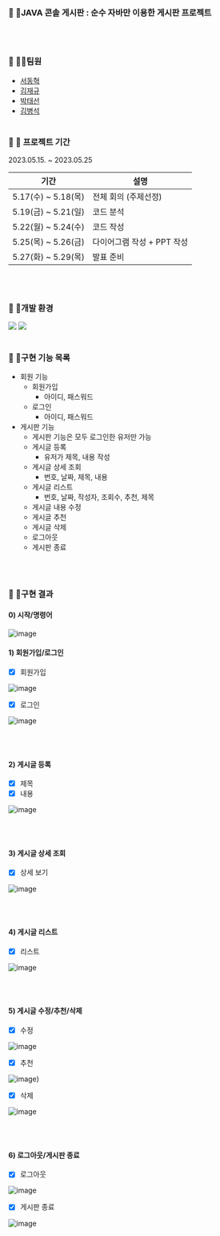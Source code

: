 ### :small_orange_diamond: 📢JAVA 콘솔 게시판 : 순수 자바만 이용한 게시판 프로젝트

<br><br>

### :small_orange_diamond: 🙋‍♂️팀원

  - <a href="https://github.com/rkepdls" target="_blank">서동혁</a>
  - <a href="https://github.com/Kjaegyu" target="_blank">김재규</a>                                    
  - <a href="https://github.com/Parktaesunkr" target="_blank">박태선</a>
  - <a href="https://github.com/byeongseokim" target="_blank">김병석</a> 
<br><br>

### :small_orange_diamond: 📆 프로젝트 기간

2023.05.15. ~ 2023.05.25

| 기간                | 설명                                                         |
| ------------------- | ------------------------------------------------------------|
| 5.17(수) ~ 5.18(목) | 전체 회의 (주제선정)                                          |
| 5.19(금) ~ 5.21(일) | 코드 분석                                                    |
| 5.22(월) ~ 5.24(수) | 코드 작성                                                    |
| 5.25(목) ~ 5.26(금) | 다이어그램 작성 + PPT 작성                                    |
| 5.27(화) ~ 5.29(목) | 발표 준비                                                    |

<br><br>

### :small_orange_diamond: 📍개발 환경
<img src="https://img.shields.io/badge/JAVA-007396?style=flat&logo=openjdk&logoColor=white">
<img src="https://img.shields.io/badge/Eclipse IDE-7952B3?style=flat&logo=Eclipse IDE&logoColor=2c2255"/>
<br><br>

### :small_orange_diamond: 🥁구현 기능 목록
* 회원 기능
  - 회원가입
     + 아이디, 패스워드
  - 로그인
     + 아이디, 패스워드
* 게시판 기능
  - 게시판 기능은 모두 로그인한 유저만 가능
  - 게시글 등록
     + 유저가 제목, 내용 작성
  - 게시글 상세 조회
    + 번호, 날짜, 제목, 내용
  - 게시글 리스트
    + 번호, 날짜, 작성자, 조회수, 추천, 제목
  - 게시글 내용 수정
  - 게시글 추천
  - 게시글 삭제
  - 로그아웃
  - 게시판 종료
  
<br><br>

### :small_orange_diamond: 🎯구현 결과
#### 0) 시작/명령어
![image](https://github.com/byeongseokim/Java_Team_Project/blob/master/images/0_%EC%8B%9C%EC%9E%91%ED%99%94%EB%A9%B4_%EB%AA%85%EB%A0%B9%EC%96%B4/0%EA%B2%8C%EC%8B%9C%ED%8C%90%20%EC%8B%9C%EC%9E%91%ED%99%94%EB%A9%B4%20%EB%B0%8F%20%EB%AA%85%EB%A0%B9%EC%96%B4%20%EB%A6%AC%EC%8A%A4%ED%8A%B8.PNG?raw=true)

#### 1) 회원가입/로그인

- [x] 회원가입

![image](https://github.com/byeongseokim/Java_Team_Project/blob/master/images/1_%ED%9A%8C%EC%9B%90%EA%B0%80%EC%9E%85_%EB%A1%9C%EA%B7%B8%EC%9D%B8/1%ED%9A%8C%EC%9B%90%EA%B0%80%EC%9E%85.PNG?raw=true)

- [x] 로그인

![image](https://github.com/byeongseokim/Java_Team_Project/blob/master/images/1_%ED%9A%8C%EC%9B%90%EA%B0%80%EC%9E%85_%EB%A1%9C%EA%B7%B8%EC%9D%B8/2%EB%A1%9C%EA%B7%B8%EC%9D%B8.PNG?raw=true)

<br><br>

#### 2) 게시글 등록

- [x] 제목
- [x] 내용

![image](https://github.com/byeongseokim/Java_Team_Project/blob/master/images/2_%EA%B2%8C%EC%8B%9C%EA%B8%80_%EB%93%B1%EB%A1%9D/3%EB%93%B1%EB%A1%9D%20%EC%A0%9C%EB%AA%A9%20%EB%82%B4%EC%9A%A9.PNG?raw=true)

<br><br>

#### 3) 게시글 상세 조회

- [x] 상세 보기

![image](https://github.com/byeongseokim/Java_Team_Project/blob/master/images/3_%EC%83%81%EC%84%B8_%EC%A1%B0%ED%9A%8C/4%EA%B2%8C%EC%8B%9C%EA%B8%80%20%EC%83%81%EC%84%B8%20%EC%A1%B0%ED%9A%8C.PNG?raw=true)

<br><br>

#### 4) 게시글 리스트

- [x] 리스트

![image](https://github.com/byeongseokim/Java_Team_Project/blob/master/images/4_%EB%A6%AC%EC%8A%A4%ED%8A%B8_%EC%A1%B0%ED%9A%8C/5%EA%B2%8C%EC%8B%9C%EA%B8%80%20%EB%A6%AC%EC%8A%A4%ED%8A%B8%20%EC%A1%B0%ED%9A%8C.PNG?raw=true)

<br><br>

#### 5) 게시글 수정/추천/삭제

- [x] 수정

![image](https://github.com/byeongseokim/Java_Team_Project/blob/master/images/5_%EC%88%98%EC%A0%95_%EC%B6%94%EC%B2%9C_%EC%82%AD%EC%A0%9C/6%EA%B2%8C%EC%8B%9C%EA%B8%80%20%EC%88%98%EC%A0%95.PNG?raw=true)

- [x] 추천

![image](https://github.com/byeongseokim/Java_Team_Project/blob/master/images/5_%EC%88%98%EC%A0%95_%EC%B6%94%EC%B2%9C_%EC%82%AD%EC%A0%9C/7%EC%B6%94%EC%B2%9C.PNG?raw=true))

- [x] 삭제

![image](https://github.com/byeongseokim/Java_Team_Project/blob/master/images/5_%EC%88%98%EC%A0%95_%EC%B6%94%EC%B2%9C_%EC%82%AD%EC%A0%9C/8%EA%B2%8C%EC%8B%9C%EA%B8%80%20%EC%82%AD%EC%A0%9C.PNG?raw=true)

<br><br>

#### 6) 로그아웃/게시판 종료

- [x] 로그아웃

![image](https://github.com/byeongseokim/Java_Team_Project/blob/master/images/6_%EB%A1%9C%EA%B7%B8%EC%95%84%EC%9B%83_%EA%B2%8C%EC%8B%9C%ED%8C%90_%EC%A2%85%EB%A3%8C/9%EB%A1%9C%EA%B7%B8%EC%95%84%EC%9B%83.PNG?raw=true)

- [x] 게시판 종료

![image](https://github.com/byeongseokim/Java_Team_Project/blob/master/images/6_%EB%A1%9C%EA%B7%B8%EC%95%84%EC%9B%83_%EA%B2%8C%EC%8B%9C%ED%8C%90_%EC%A2%85%EB%A3%8C/10%EA%B2%8C%EC%8B%9C%ED%8C%90%20%EC%A2%85%EB%A3%8C.PNG?raw=true)
